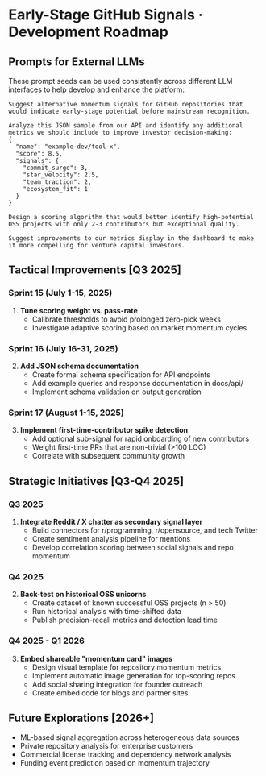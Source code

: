 # Early-Stage GitHub Signals · Development Roadmap

## Prompts for External LLMs

These prompt seeds can be used consistently across different LLM interfaces to help develop and enhance the platform:

```
Suggest alternative momentum signals for GitHub repositories that would indicate early-stage potential before mainstream recognition.
```

```
Analyze this JSON sample from our API and identify any additional metrics we should include to improve investor decision-making:
{
  "name": "example-dev/tool-x",
  "score": 8.5,
  "signals": {
    "commit_surge": 3,
    "star_velocity": 2.5,
    "team_traction": 2,
    "ecosystem_fit": 1
  }
}
```

```
Design a scoring algorithm that would better identify high-potential OSS projects with only 2-3 contributors but exceptional quality.
```

```
Suggest improvements to our metrics display in the dashboard to make it more compelling for venture capital investors.
```

## Tactical Improvements [Q3 2025]

### Sprint 15 (July 1-15, 2025)
1. **Tune scoring weight vs. pass-rate**
   - Calibrate thresholds to avoid prolonged zero-pick weeks
   - Investigate adaptive scoring based on market momentum cycles

### Sprint 16 (July 16-31, 2025)
2. **Add JSON schema documentation**
   - Create formal schema specification for API endpoints
   - Add example queries and response documentation in docs/api/
   - Implement schema validation on output generation

### Sprint 17 (August 1-15, 2025)
3. **Implement first-time-contributor spike detection**
   - Add optional sub-signal for rapid onboarding of new contributors
   - Weight first-time PRs that are non-trivial (>100 LOC)
   - Correlate with subsequent community growth

## Strategic Initiatives [Q3-Q4 2025]

### Q3 2025
1. **Integrate Reddit / X chatter as secondary signal layer**
   - Build connectors for r/programming, r/opensource, and tech Twitter
   - Create sentiment analysis pipeline for mentions
   - Develop correlation scoring between social signals and repo momentum

### Q4 2025
2. **Back-test on historical OSS unicorns**
   - Create dataset of known successful OSS projects (n > 50)
   - Run historical analysis with time-shifted data
   - Publish precision-recall metrics and detection lead time

### Q4 2025 - Q1 2026
3. **Embed shareable "momentum card" images**
   - Design visual template for repository momentum metrics
   - Implement automatic image generation for top-scoring repos
   - Add social sharing integration for founder outreach
   - Create embed code for blogs and partner sites

## Future Explorations [2026+]

- ML-based signal aggregation across heterogeneous data sources
- Private repository analysis for enterprise customers
- Commercial license tracking and dependency network analysis
- Funding event prediction based on momentum trajectory
